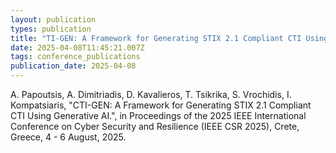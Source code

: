 ```yaml
---
layout: publication
types: publication
title: "TI-GEN: A Framework for Generating STIX 2.1 Compliant CTI Using Generative AI"
date: 2025-04-08T11:45:21.007Z
tags: conference_publications
publication_date: 2025-04-08
---
```

<!--StartFragment-->

A. Papoutsis, A. Dimitriadis, D. Kavalieros, T. Tsikrika, S. Vrochidis, I. Kompatsiaris, "CTI-GEN: A Framework for Generating STIX 2.1 Compliant CTI Using Generative AI.", in Proceedings of the 2025 IEEE International Conference on Cyber Security and Resilience (IEEE CSR 2025), Crete, Greece, 4 - 6 August, 2025.

<!--EndFragment-->